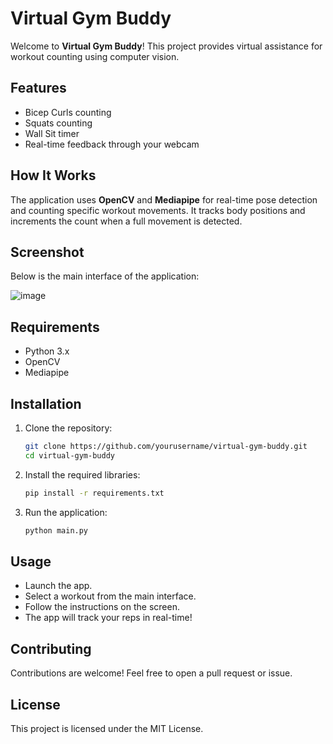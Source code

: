 # Virtual Gym Buddy

Welcome to **Virtual Gym Buddy**! This project provides virtual assistance for workout counting using computer vision.

## Features
- Bicep Curls counting
- Squats counting
- Wall Sit timer
- Real-time feedback through your webcam

## How It Works
The application uses **OpenCV** and **Mediapipe** for real-time pose detection and counting specific workout movements. It tracks body positions and increments the count when a full movement is detected.

## Screenshot
Below is the main interface of the application:

![image](https://github.com/user-attachments/assets/15adbb33-1269-479b-b0bb-5d1f0aab0ad6)


## Requirements
- Python 3.x
- OpenCV
- Mediapipe

## Installation
1. Clone the repository:
   ```bash
   git clone https://github.com/yourusername/virtual-gym-buddy.git
   cd virtual-gym-buddy
   ```
2. Install the required libraries:
   ```bash
   pip install -r requirements.txt
   ```
3. Run the application:
   ```bash
   python main.py
   ```

## Usage
- Launch the app.
- Select a workout from the main interface.
- Follow the instructions on the screen.
- The app will track your reps in real-time!

## Contributing
Contributions are welcome! Feel free to open a pull request or issue.

## License
This project is licensed under the MIT License.

